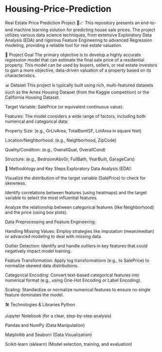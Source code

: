 # Housing-Price-Prediction
Real Estate Price Prediction Project 🏡📈
This repository presents an end-to-end machine learning solution for predicting house sale prices. The project utilizes various data science techniques, from extensive Exploratory Data Analysis (EDA) and rigorous Feature Engineering to advanced Regression modeling, providing a reliable tool for real estate valuation.

🎯 Project Goal
The primary objective is to develop a highly accurate regression model that can estimate the final sale price of a residential property. This model can be used by buyers, sellers, or real estate investors to gain a more objective, data-driven valuation of a property based on its characteristics.

📊 Dataset
This project is typically built using rich, multi-featured datasets such as the Ames Housing Dataset (from the Kaggle competition) or the California Housing Dataset.

Target Variable: SalePrice (or equivalent continuous value).

Features: The model considers a wide range of factors, including both numerical and categorical data:

Property Size: (e.g., GrLivArea, TotalBsmtSF, LotArea in square feet)

Location/Neighborhood: (e.g., Neighborhood, ZipCode)

Quality/Condition: (e.g., OverallQual, OverallCond)

Structure: (e.g., BedroomAbvGr, FullBath, YearBuilt, GarageCars)

🧠 Methodology and Key Steps
Exploratory Data Analysis (EDA):

Visualize the distribution of the target variable (SalePrice) to check for skewness.

Identify correlations between features (using heatmaps) and the target variable to select the most influential features.

Analyze the relationship between categorical features (like Neighborhood) and the price (using box plots).

Data Preprocessing and Feature Engineering:

Handling Missing Values: Employ strategies like imputation (mean/median) or advanced modeling to deal with missing data.

Outlier Detection: Identify and handle outliers in key features that could negatively impact model training.

Feature Transformation: Apply log transformations (e.g., to SalePrice) to normalize skewed data distributions.

Categorical Encoding: Convert text-based categorical features into numerical format (e.g., using One-Hot Encoding or Label Encoding).

Scaling: Standardize or normalize numerical features to ensure no single feature dominates the model.


🛠️ Technologies & Libraries
Python

Jupyter Notebook (for a clear, step-by-step analysis)

Pandas and NumPy (Data Manipulation)

Matplotlib and Seaborn (Data Visualization)

Scikit-learn (sklearn) (Model selection, training, and evaluation)

